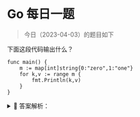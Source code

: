# Go 每日一题

> 今日（2023-04-03）的题目如下

下面这段代码输出什么？

```golang
func main() {
	m := map[int]string{0:"zero",1:"one"}
	for k,v := range m {
		fmt.Println(k,v)
	}
}
```

<details>
<summary style="cursor: pointer">🔑 答案解析：</summary>
<div>

参考答案及解析：

```
0 zero
1 one
// 或者
1 one
0 zero
```

map 的输出是无序的。

---

### 28楼

map遍历无序，判断map中某元素存在与否

```golang
value, ok := map[key]
```


</div>
</details>
